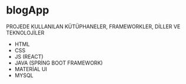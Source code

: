 # blogApp
PROJEDE KULLANILAN KÜTÜPHANELER, FRAMEWORKLER, DİLLER VE TEKNOLOJİLER
- HTML
- CSS
- JS (REACT)
- JAVA (SPRİNG BOOT FRAMEWORK)
- MATERİAL UI
- MYSQL
